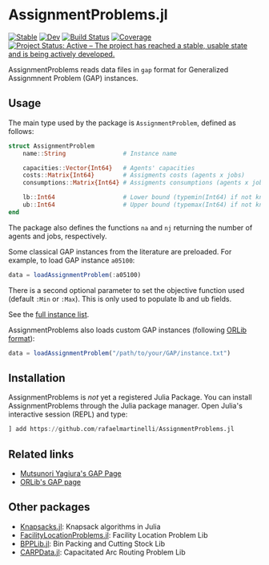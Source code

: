 # AssignmentProblems.jl

[![Stable](https://img.shields.io/badge/docs-stable-blue.svg)](https://rafaelmartinelli.github.io/AssignmentProblems.jl/stable)
[![Dev](https://img.shields.io/badge/docs-dev-blue.svg)](https://rafaelmartinelli.github.io/AssignmentProblems.jl/dev)
[![Build Status](https://github.com/rafaelmartinelli/AssignmentProblems.jl/workflows/CI/badge.svg)](https://github.com/rafaelmartinelli/AssignmentProblems.jl/actions)
[![Coverage](https://codecov.io/gh/rafaelmartinelli/AssignmentProblems.jl/branch/main/graph/badge.svg)](https://codecov.io/gh/rafaelmartinelli/AssignmentProblems.jl)
[![Project Status: Active – The project has reached a stable, usable state and is being actively developed.](https://www.repostatus.org/badges/latest/active.svg)](https://www.repostatus.org/#active)

AssignmentProblems reads data files in `gap` format for Generalized Assignmnent Problem (GAP) instances.

## Usage

The main type used by the package is `AssignmentProblem`, defined as follows:

```julia
struct AssignmentProblem
    name::String                # Instance name

    capacities::Vector{Int64}   # Agents' capacities
    costs::Matrix{Int64}        # Assigments costs (agents x jobs)
    consumptions::Matrix{Int64} # Assigments consumptions (agents x jobs)

    lb::Int64                   # Lower bound (typemin(Int64) if not known)
    ub::Int64                   # Upper bound (typemax(Int64) if not known)
end
```

The package also defines the functions `na` and `nj` returning the number of agents and jobs, respectively.

Some classical GAP instances from the literature are preloaded. For example, to load GAP instance `a05100`:

```julia
data = loadAssignmentProblem(:a05100)
```

There is a second optional parameter to set the objective function used (default `:Min` or `:Max`). This is only used to populate lb and ub fields.

See the [full instance list](https://github.com/rafaelmartinelli/AssignmentProblems.jl/tree/main/data).

AssignmentProblems also loads custom GAP instances (following [ORLib format](http://people.brunel.ac.uk/~mastjjb/jeb/orlib/gapinfo.html)):

```julia
data = loadAssignmentProblem("/path/to/your/GAP/instance.txt")
```

## Installation

AssignmentProblems is *not* yet a registered Julia Package.
You can install AssignmentProblems through the Julia package manager.
Open Julia's interactive session (REPL) and type:

```julia
] add https://github.com/rafaelmartinelli/AssignmentProblems.jl
```

## Related links

- [Mutsunori Yagiura's GAP Page](http://www.al.cm.is.nagoya-u.ac.jp/~yagiura/gap/)
- [ORLib's GAP page](http://people.brunel.ac.uk/~mastjjb/jeb/orlib/gapinfo.html)

## Other packages

- [Knapsacks.jl](https://github.com/rafaelmartinelli/Knapsacks.jl): Knapsack algorithms in Julia
- [FacilityLocationProblems.jl](https://github.com/rafaelmartinelli/FacilityLocationProblems.jl): Facility Location Problem Lib 
- [BPPLib.jl](https://github.com/rafaelmartinelli/BPPLib.jl): Bin Packing and Cutting Stock Lib
- [CARPData.jl](https://github.com/rafaelmartinelli/CARPData.jl): Capacitated Arc Routing Problem Lib
